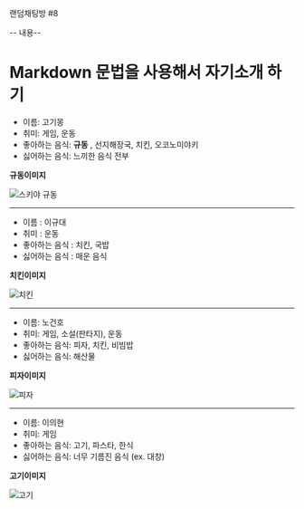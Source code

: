 랜덤채팅방 #8

-- 내용--

Markdown 문법을 사용해서 자기소개 하기
============================

- 이름: 고기몽
- 취미: 게임, 운동
- 좋아하는 음식: **규동** , 선지해장국, 치킨, 오코노미야키
- 싫어하는 음식: 느끼한 음식 전부


**규동이미지**

![스키야 규동](https://www.e-hapi.com/img/goods/L/0710154s.jpg)

-----------------------------------------------------------------------------------------------------------------------


- 이름 : 이규대
- 취미 : 운동
- 좋아하는 음식 : 치킨, 국밥
- 싫어하는 음식 : 매운 음식

**치킨이미지**

![치킨](http://www.bhc.co.kr/upload/bhc/menu/macho_20150728_v(1).jpg)

-----------------------------------------------------------------------------------------------------------------------


- 이름: 노건호
- 취미: 게임, 소설(판타지), 운동
- 좋아하는 음식: 피자, 치킨, 비빔밥
- 싫어하는 음식: 해산물


**피자이미지**

![피자](https://cdn.mrpizza.co.kr/2011/uploadV1/product_new/.png?timestamp=1737422373805)

-----------------------------------------------------------------------------------------------------------------------

- 이름: 이의현
- 취미: 게임
- 좋아하는 음식: 고기, 파스타, 한식
- 싫어하는 음식: 너무 기름진 음식 (ex. 대창)


**고기이미지**

![고기](https://lrl.kr/zaB0)



